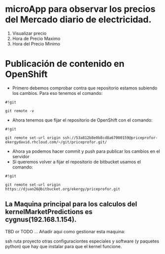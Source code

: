 # microApp para observar los precios del Mercado diario de electricidad.

1. Visualizar precio
2. Hora de Precio Maximo
3. Hora del Precio Minimo



# Publicación de contenido en OpenShift
* Primero debemos comprobar contra que repositorio estamos subiendo los cambios. Para eso tenemos el comando:  
```
#!git

git remote -v
```
* Ahora tenemos que fijar el repositorio de OpenShift con el comando:
```
#!git

git remote set-url origin ssh://53a812b8e0b8cd8a67000159@priceprofor-ekergydavid.rhcloud.com/~/git/priceprofor.git/
```
* Ahora ya podemos hacer commit y push para publicar los cambios en el servidor
* Si queremos volver a fijar el repositorio de bitbucket usamos el comando:
```
#!git

git remote set-url origin https://djuan26@bitbucket.org/ekergy/priceprofor.git
```


## La Maquina principal para los calculos del kernelMarketPredictions es cygnus(192.168.1.154).

TBD or TODO ... Añadir aqui como gestionar esta maquina:

ssh 
ruta proyecto
otras configuraciontes especiales
y software (y paquetes python) que hay que instalar para que el kernel funcione.



